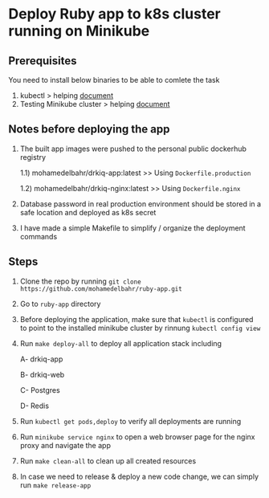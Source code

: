 # Deploy Ruby app to k8s cluster running on Minikube

## Prerequisites
You need to install below binaries to be able to comlete the task
1. kubectl > helping [document](https://kubernetes.io/docs/tasks/tools/install-kubectl-linux/)
3. Testing Minikube cluster > helping [document](https://v1-18.docs.kubernetes.io/docs/tasks/tools/install-minikube/)

## Notes before deploying the app
1. The built app images were pushed to the personal public dockerhub registry
   
    1.1) mohamedelbahr/drkiq-app:latest       >> Using `Dockerfile.production`

    1.2) mohamedelbahr/drkiq-nginx:latest     >> Using `Dockerfile.nginx`

2. Database password in real production environment should be stored in a safe location and deployed as k8s secret 

3. I have made a simple Makefile to simplify / organize the deployment commands
## Steps
1. Clone the repo by running `git clone https://github.com/mohamedelbahr/ruby-app.git`
2. Go to `ruby-app` directory
3. Before deploying the application, make sure that `kubectl` is configured to point to the installed minikube cluster by rinnung `kubectl config view`
4. Run `make deploy-all` to deploy all application stack including 
    
    A- drkiq-app

    B- drkiq-web

    C- Postgres

    D- Redis
5. Run `kubectl get pods,deploy` to verify all deployments are running
6. Run `minikube service nginx` to open a web browser page for the nginx proxy and navigate the app
7. Run `make clean-all` to clean up all created resources
8. In case we need to release & deploy a new code change, we can simply run `make release-app`
